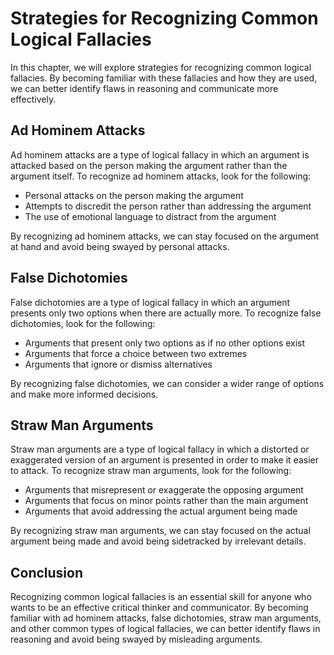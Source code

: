 # Strategies for Recognizing Common Logical Fallacies

In this chapter, we will explore strategies for recognizing common logical fallacies. By becoming familiar with these fallacies and how they are used, we can better identify flaws in reasoning and communicate more effectively.

Ad Hominem Attacks
------------------

Ad hominem attacks are a type of logical fallacy in which an argument is attacked based on the person making the argument rather than the argument itself. To recognize ad hominem attacks, look for the following:

* Personal attacks on the person making the argument
* Attempts to discredit the person rather than addressing the argument
* The use of emotional language to distract from the argument

By recognizing ad hominem attacks, we can stay focused on the argument at hand and avoid being swayed by personal attacks.

False Dichotomies
-----------------

False dichotomies are a type of logical fallacy in which an argument presents only two options when there are actually more. To recognize false dichotomies, look for the following:

* Arguments that present only two options as if no other options exist
* Arguments that force a choice between two extremes
* Arguments that ignore or dismiss alternatives

By recognizing false dichotomies, we can consider a wider range of options and make more informed decisions.

Straw Man Arguments
-------------------

Straw man arguments are a type of logical fallacy in which a distorted or exaggerated version of an argument is presented in order to make it easier to attack. To recognize straw man arguments, look for the following:

* Arguments that misrepresent or exaggerate the opposing argument
* Arguments that focus on minor points rather than the main argument
* Arguments that avoid addressing the actual argument being made

By recognizing straw man arguments, we can stay focused on the actual argument being made and avoid being sidetracked by irrelevant details.

Conclusion
----------

Recognizing common logical fallacies is an essential skill for anyone who wants to be an effective critical thinker and communicator. By becoming familiar with ad hominem attacks, false dichotomies, straw man arguments, and other common types of logical fallacies, we can better identify flaws in reasoning and avoid being swayed by misleading arguments.


